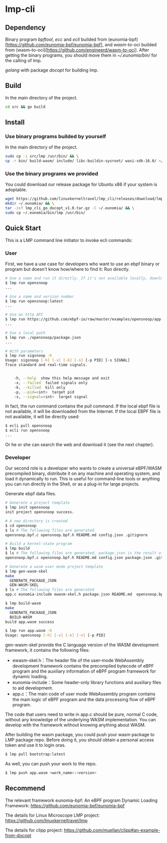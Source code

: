 # lmp-cli

## Dependency

Binary program *bpftool*, *ecc* and *ecli* builded from (eunomia-bpf)[https://github.com/eunomia-bpf/eunomia-bpf], 
and *wasm-to-oci* builded from (wasm-to-oci)[https://github.com/engineerd/wasm-to-oci]. After getting the binary 
programs, you should move them in *~/.eunomia/bin/* for the calling of lmp.

*golang* with package *docopt* for building lmp.

## Build

In the main directory of the project.

```bash
cd src && go build
```

## Install

### Use binary programs builded by yourself

In the main directory of the project.

```bash
sudo cp -i src/lmp /usr/bin/ && \
cp -r bin/ build-wasm/ include/ libc-buildin-sysroot/ wasi-sdk-16.0/ ~/.eunomia/
```

###  Use the binary programs we provided

You could download our release package for Ubuntu x86 if your system is adoptable.

```bash
wget https://github.com/linuxkerneltravel/lmp_cli/releases/download/lmp_go/lmp_cli_go_docopt_v1.0.tar.gz && \
mkdir ~/.eunomia/ && \
tar -zxf lmp_cli_go_docopt_v1.0.tar.gz -C ~/.eunomia/ && \
sudo cp ~/.eunomia/bin/lmp /usr/bin/
```

## Quick Start

This is a LMP command line initiator to invoke ecli commands:

### User

First, we have a use case for developers who want to use an ebpf binary or program but doesn't know how/where to find it:
Run directly.

```bash
# Use a name and run it directly. If it's not available locally, download it from the corresponding repo on the web
$ lmp run opensnoop
...

# Use a name and version number
$ lmp run opensnoop:latest
...

# Use an http API
$ lmp run https://github.com/ebpf-io/raw/master/examples/opensnoop/app.wasm
...

# Use a local path
$ lmp run ./opensnoop/package.json
...

# With parameters
$ lmp run sigsnoop -h
Usage: sigsnoop [-h] [-x] [-k] [-n] [-p PID] [-s SIGNAL]
Trace standard and real-time signals.


    -h, --help  show this help message and exit
    -x, --failed  failed signals only
    -k, --killed  kill only
    -p, --pid=<int>  target pid
    -s, --signal=<int>  target signal
```

In fact, the run command contains the pull command. If the local ebpf file is not available, it will be downloaded from the Internet. If the local EBPF file is not available, it will be directly used:

```bash
$ ecli pull opensnoop
$ ecli run opensnoop
...
```
 
Or he or she can search the web and download it (see the next chapter).

### Developer

Our second role is a developer who wants to create a universal eBPF/WASM precompiled binary, distribute it on any machine and operating system, and load it dynamically to run. This is useful for command-line tools or anything you can run directly in the Shell, or as a plug-in for large projects.

Generate ebpf data files.

```bash
# Generate a project template
$ lmp init opensnoop
init project opensnoop success.

# A new directory is created
$ cd opensnoop
$ ls # The following files are generated
opensnoop.bpf.c opensnoop.bpf.h README.md config.json .gitignore

# Build a kernel-state program
$ lmp build
$ ls # The following files are generated. package.json is the result of compilation
opensnoop.bpf.c opensnoop.bpf.h README.md config.json package.json .gitignore

# Generate a wasm user mode project template
$ lmp gen-wasm-skel
make
  GENERATE_PACKAGE_JSON
  GEN-WASM-SKEL
$ ls # The following files are generated
app.c eunomia-include ewasm-skel.h package.json README.md  opensnoop.bpf.c  opensnoop.bpf.h

$ lmp build-wasm
make
  GENERATE_PACKAGE_JSON
  BUILD-WASM
build app.wasm success

$ lmp run app.wasm -h
Usage: opensnoop [-h] [-x] [-k] [-n] [-p PID]

```

gen-wasm-skel provide the C language version of the WASM development framework, it contains the following files:

- ewasm-skel.h：The header file of the user-mode WebAssembly development framework contains the precompiled bytecode of eBPF program and the auxiliary information of eBPF program framework for dynamic loading.
- eunomia-include：Some header-only library functions and auxiliary files to aid development.
- app.c：The main code of user mode WebAssembly program contains the main logic of eBPF program and the data processing flow of eBPF program.

The code that users need to write in app.c should be pure, normal C code, without any knowledge of the underlying WASM implementation. You can develop with the framework without knowing anything about WASM.

After building the wasm package, you could push your wasm package to LMP package repo. Before doing it, you should obtain a personal access token and use it to login oras.

```bash
$ lmp pull bootstrap:latest
```
As well, you can push your work to the repo.

```bash
$ lmp push app.wasm <work_name>:<version>
```

## Recommend

The relevant framework eunomia-bpf: An eBPF program Dynamic Loading Framework: https://github.com/eunomia-bpf/eunomia-bpf

The details for Linux Microscope LMP project: https://github.com/linuxkerneltravel/lmp

The details for clipp project: https://github.com/muellan/clipp#an-example-from-docopt
